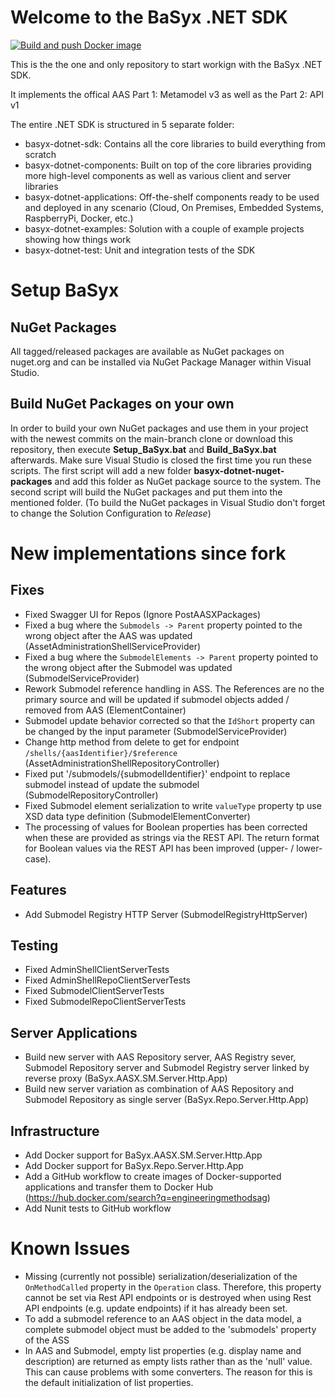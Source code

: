 ﻿# Welcome to the BaSyx .NET SDK

[![Build and push Docker image](https://github.com/fluid40/basyx-dotnet/actions/workflows/aasx-sm-server-docker-image.yml/badge.svg)](https://github.com/fluid40/basyx-dotnet/actions/workflows/aasx-sm-server-docker-image.yml)

This is the the one and only repository to start workign with the BaSyx .NET SDK.

It implements the offical AAS Part 1: Metamodel v3 as well as the Part 2: API v1

The entire .NET SDK is structured in 5 separate folder:
- basyx-dotnet-sdk: Contains all the core libraries to build everything from scratch
- basyx-dotnet-components: Built on top of the core libraries providing more high-level components as well as various client and server libraries
- basyx-dotnet-applications: Off-the-shelf components ready to be used and deployed in any scenario (Cloud, On Premises, Embedded Systems, RaspberryPi, Docker, etc.)
- basyx-dotnet-examples: Solution with a couple of example projects showing how things work
- basyx-dotnet-test: Unit and integration tests of the SDK

# Setup BaSyx

## NuGet Packages
All tagged/released packages are available as NuGet packages on nuget.org and can be installed via NuGet Package Manager within Visual Studio.

## Build NuGet Packages on your own
In order to build your own NuGet packages and use them in your project with the newest commits on the main-branch clone or download this repository, then execute **Setup_BaSyx.bat** and **Build_BaSyx.bat** afterwards. 
Make sure Visual Studio is closed the first time you run these scripts. The first script will add a new folder **basyx-dotnet-nuget-packages** and add this folder as NuGet package source to the system. The second script will build the NuGet packages and put them into the mentioned folder. (To build the NuGet packages in Visual Studio don't forget to change the Solution Configuration to *Release*)

# New implementations since fork
## Fixes
- Fixed Swagger UI for Repos (Ignore PostAASXPackages)
- Fixed a bug where the `Submodels -> Parent` property pointed to the wrong object after the AAS was updated (AssetAdministrationShellServiceProvider)
- Fixed a bug where the `SubmodelElements -> Parent` property pointed to the wrong object after the Submodel was updated (SubmodelServiceProvider)
- Rework Submodel reference handling in ASS. The References are no the primary source and will be updated if submodel objects added / removed from AAS (ElementContainer)
- Submodel update behavior corrected so that the `IdShort` property can be changed by the input parameter (SubmodelServiceProvider)
- Change http method from delete to get for endpoint `/shells/{aasIdentifier}/$reference` (AssetAdministrationShellRepositoryController)
- Fixed put '/submodels/{submodelIdentifier}' endpoint to replace submodel instead of update the submodel (SubmodelRepositoryController)
- Fixed Submodel element serialization to write `valueType` property tp use XSD data type definition (SubmodelElementConverter)
- The processing of values for Boolean properties has been corrected when these are provided as strings via the REST API. The return format for Boolean values via the REST API has been improved (upper- / lower-case).

## Features
- Add Submodel Registry HTTP Server (SubmodelRegistryHttpServer)

## Testing
- Fixed AdminShellClientServerTests
- Fixed AdminShellRepoClientServerTests
- Fixed SubmodelClientServerTests
- Fixed SubmodelRepoClientServerTests

## Server Applications
- Build new server with AAS Repository server, AAS Registry sever, Submodel Repository server and Submodel Registry server linked by reverse proxy (BaSyx.AASX.SM.Server.Http.App)
- Build new server variation as combination of AAS Repository and Submodel Repository as single server (BaSyx.Repo.Server.Http.App)


## Infrastructure
- Add Docker support for BaSyx.AASX.SM.Server.Http.App
- Add Docker support for BaSyx.Repo.Server.Http.App
- Add a GitHub workflow to create images of Docker-supported applications and transfer them to Docker Hub (https://hub.docker.com/search?q=engineeringmethodsag)
- Add Nunit tests to GitHub workflow

# Known Issues
- Missing (currently not possible) serialization/deserialization of the `OnMethodCalled` property in the `Operation` class. Therefore, this property cannot be set via Rest API endpoints or is destroyed when using Rest API endpoints (e.g. update endpoints) if it has already been set.
- To add a submodel reference to an AAS object in the data model, a complete submodel object must be added to the 'submodels' property of the ASS
- In AAS and Submodel, empty list properties (e.g. display name and description) are returned as empty lists rather than as the 'null' value. This can cause problems with some converters. The reason for this is the default initialization of list properties.